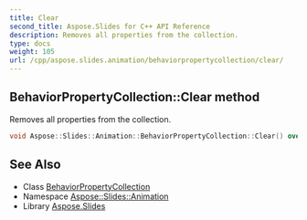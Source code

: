 ```yaml
---
title: Clear
second_title: Aspose.Slides for C++ API Reference
description: Removes all properties from the collection.
type: docs
weight: 105
url: /cpp/aspose.slides.animation/behaviorpropertycollection/clear/
---
```

## BehaviorPropertyCollection::Clear method


Removes all properties from the collection.

```cpp
void Aspose::Slides::Animation::BehaviorPropertyCollection::Clear() override
```

## See Also

* Class [BehaviorPropertyCollection](../)
* Namespace [Aspose::Slides::Animation](../../)
* Library [Aspose.Slides](../../../)
